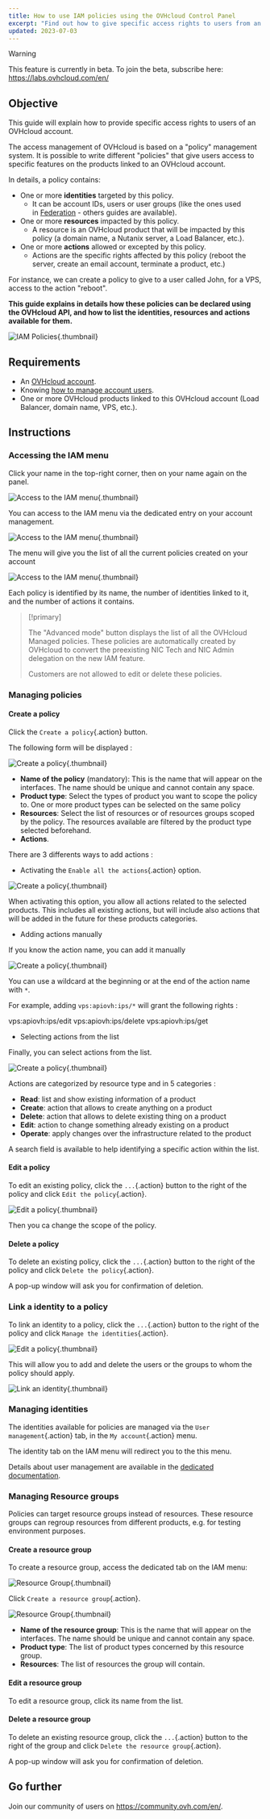 ```yaml
---
title: How to use IAM policies using the OVHcloud Control Panel
excerpt: "Find out how to give specific access rights to users from an OVHcloud account"
updated: 2023-07-03
---
```


> [!warning]
>
> This feature is currently in beta. To join the beta, subscribe here: <https://labs.ovhcloud.com/en/>
>

## Objective

This guide will explain how to provide specific access rights to users of an OVHcloud account.

The access management of OVHcloud is based on a "policy" management system. It is possible to write different "policies" that give users access to specific features on the products linked to an OVHcloud account.

In details, a policy contains:

- One or more **identities** targeted by this policy. 
    - It can be account IDs, users or user groups (like the ones used in [Federation](/pages/account/customer/ovhcloud-account-connect-saml-adfs) - others guides are available). 
- One or more **resources** impacted by this policy. 
    - A resource is an OVHcloud product that will be impacted by this policy (a domain name, a Nutanix server, a Load Balancer, etc.).
- One or more **actions** allowed or excepted by this policy. 
    - Actions are the specific rights affected by this policy (reboot the server, create an email account, terminate a product, etc.)

For instance, we can create a policy to give to a user called John, for a VPS, access to the action "reboot".

**This guide explains in details how these policies can be declared using the OVHcloud API, and how to list the identities, resources and actions available for them.**

![IAM Policies](images/iam_policies.png){.thumbnail}

## Requirements

- An [OVHcloud account](/pages/account/customer/ovhcloud-account-creation).
- Knowing [how to manage account users](/pages/account/customer/ovhcloud-users-management).
- One or more OVHcloud products linked to this OVHcloud account (Load Balancer, domain name, VPS, etc.).

## Instructions

### Accessing the IAM menu

Click your name in the top-right corner, then on your name again on the panel.

![Access to the IAM menu](images/access_to_the_IAM_menu_01.png){.thumbnail}

You can access to the IAM menu via the dedicated entry on your account management.

![Access to the IAM menu](images/access_to_the_IAM_menu_02.png){.thumbnail}

The menu will give you the list of all the current policies created on your account

![Access to the IAM menu](images/access_to_the_IAM_menu_03.png){.thumbnail}

Each policy is identified by its name, the number of identities linked to it, and the number of actions it contains.

> [!primary]
>
> The "Advanced mode" button displays the list of all the OVHcloud Managed policies. These policies are automatically created by OVHcloud to convert the preexisting NIC Tech and NIC Admin delegation on the new IAM feature. 
>
> Customers are not allowed to edit or delete these policies.

### Managing policies

#### Create a policy

Click the `Create a policy`{.action} button.

The following form will be displayed :

![Create a policy](images/create_a_policy_01.png){.thumbnail}

- **Name of the policy** (mandatory): This is the name that will appear on the interfaces. The name should be unique and cannot contain any space.
- **Product type**: Select the types of product you want to scope the policy to. One or more product types can be selected on the same policy
- **Resources**: Select the list of resources or of resources groups scoped by the policy. The resources available are filtered by the product type selected beforehand.
- **Actions**.

There are 3 differents ways to add actions :

- Activating the `Enable all the actions`{.action} option.

![Create a policy](images/create_a_policy_02.png){.thumbnail}

When activating this option, you allow all actions related to the selected products. This includes all existing actions, but will include also actions that will be added in the future for these products categories.

- Adding actions manually

If you know the action name, you can add it manually

![Create a policy](images/create_a_policy_03.png){.thumbnail}

You can use a wildcard at the beginning or at the end of the action name with `*`.

For example, adding `vps:apiovh:ips/*` will grant the following rights :

vps:apiovh:ips/edit
vps:apiovh:ips/delete
vps:apiovh:ips/get 

- Selecting actions from the list

Finally, you can select actions from the list.

![Create a policy](images/create_a_policy_04.png){.thumbnail}

Actions are categorized by resource type and in 5 categories :

- **Read**: list and show existing information of a product
- **Create**: action that allows to create anything on a product
- **Delete**: action that allows to delete existing thing on a product
- **Edit**: action to change something already existing on a product
- **Operate**: apply changes over the infrastructure related to the product

A search field is available to help identifying a specific action within the list.

#### Edit a policy

To edit an existing policy, click the `...`{.action} button to the right of the policy and click `Edit the policy`{.action}.

![Edit a policy](images/editing_a_policy.png){.thumbnail}

Then you ca change the scope of the policy.

#### Delete a policy

To delete an existing policy, click the `...`{.action} button to the right of the policy and click `Delete the policy`{.action}.

A pop-up window will ask you for confirmation of deletion.

### Link a identity to a policy

To link an identity to a policy, click the `...`{.action} button to the right of the policy and click `Manage the identities`{.action}.

![Edit a policy](images/editing_a_policy.png){.thumbnail}

This will allow you to add and delete the users or the groups to whom the policy should apply.

![Link an identity](images/link_identity_to_policy.png){.thumbnail}

### Managing identities

The identities available for policies are managed via the `User management`{.action} tab, in the `My account`{.action} menu.

The identity tab on the IAM menu will redirect you to the this menu.

Details about user management are available in the [dedicated documentation](/pages/account/customer/ovhcloud-users-management).

### Managing Resource groups

Policies can target resource groups instead of resources. These resource groups can regroup resources from different products, e.g. for testing environment purposes.

#### Create a resource group

To create a resource group, access the dedicated tab on the IAM menu:

![Resource Group](images/resource_groups.png){.thumbnail}

Click `Create a resource group`{.action}.

![Resource Group](images/resource_groups_form.png){.thumbnail}

- **Name of the resource group**: This is the name that will appear on the interfaces. The name should be unique and cannot contain any space.
- **Product type**: The list of product types concerned by this resource group.
- **Resources**: The list of resources the group will contain.

#### Edit a resource group

To edit a resource group, click its name from the list.

#### Delete a resource group

To delete an existing resource group, click the `...`{.action} button to the right of the group and click `Delete the resource group`{.action}.

A pop-up window will ask you for confirmation of deletion.

## Go further

Join our community of users on <https://community.ovh.com/en/>.
